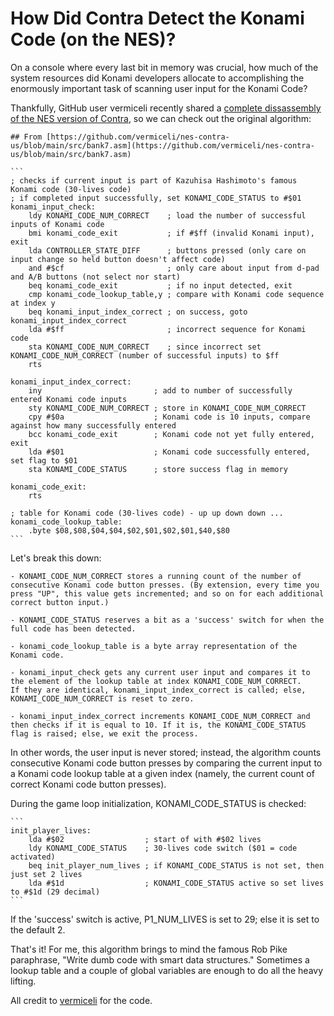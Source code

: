 # How Did Contra Detect the Konami Code (on the NES)?

On a console where every last bit in memory was crucial, how much of the system resources did Konami developers allocate to accomplishing the enormously important task of scanning user input for the Konami Code?

Thankfully, GitHub user vermiceli recently shared a [complete dissassembly of the NES version of Contra](https://github.com/vermiceli/nes-contra-us/), so we can check out the original algorithm:

    ## From [https://github.com/vermiceli/nes-contra-us/blob/main/src/bank7.asm](https://github.com/vermiceli/nes-contra-us/blob/main/src/bank7.asm)

    ```
    ; checks if current input is part of Kazuhisa Hashimoto's famous Konami code (30-lives code)
    ; if completed input successfully, set KONAMI_CODE_STATUS to #$01
    konami_input_check:
        ldy KONAMI_CODE_NUM_CORRECT    ; load the number of successful inputs of Konami code
        bmi konami_code_exit           ; if #$ff (invalid Konami input), exit
        lda CONTROLLER_STATE_DIFF      ; buttons pressed (only care on input change so held button doesn't affect code)
        and #$cf                       ; only care about input from d-pad and A/B buttons (not select nor start)
        beq konami_code_exit           ; if no input detected, exit
        cmp konami_code_lookup_table,y ; compare with Konami code sequence at index y
        beq konami_input_index_correct ; on success, goto konami_input_index_correct
        lda #$ff                       ; incorrect sequence for Konami code
        sta KONAMI_CODE_NUM_CORRECT    ; since incorrect set KONAMI_CODE_NUM_CORRECT (number of successful inputs) to $ff
        rts

    konami_input_index_correct:
        iny                         ; add to number of successfully entered Konami code inputs
        sty KONAMI_CODE_NUM_CORRECT ; store in KONAMI_CODE_NUM_CORRECT
        cpy #$0a                    ; Konami code is 10 inputs, compare against how many successfully entered
        bcc konami_code_exit        ; Konami code not yet fully entered, exit
        lda #$01                    ; Konami code successfully entered, set flag to $01
        sta KONAMI_CODE_STATUS      ; store success flag in memory

    konami_code_exit:
        rts

    ; table for Konami code (30-lives code) - up up down down ...
    konami_code_lookup_table:
        .byte $08,$08,$04,$04,$02,$01,$02,$01,$40,$80
    ```

Let's break this down:

    - KONAMI_CODE_NUM_CORRECT stores a running count of the number of consecutive Konami code button presses. (By extension, every time you press "UP", this value gets incremented; and so on for each additional correct button input.)

    - KONAMI_CODE_STATUS reserves a bit as a 'success' switch for when the full code has been detected.

    - konami_code_lookup_table is a byte array representation of the Konami code.

    - konami_input_check gets any current user input and compares it to the element of the lookup table at index KONAMI_CODE_NUM_CORRECT.
    If they are identical, konami_input_index_correct is called; else, KONAMI_CODE_NUM_CORRECT is reset to zero.

    - konami_input_index_correct increments KONAMI_CODE_NUM_CORRECT and then checks if it is equal to 10. If it is, the KONAMI_CODE_STATUS flag is raised; else, we exit the process.

In other words, the user input is never stored; instead, the algorithm counts consecutive Konami code button presses by comparing the current input to a Konami code lookup table at a given index (namely, the current count of correct Konami code button presses).

During the game loop initialization, KONAMI_CODE_STATUS is checked:

    ```
    init_player_lives:
        lda #$02                  ; start of with #$02 lives
        ldy KONAMI_CODE_STATUS    ; 30-lives code switch ($01 = code activated)
        beq init_player_num_lives ; if KONAMI_CODE_STATUS is not set, then just set 2 lives
        lda #$1d                  ; KONAMI_CODE_STATUS active so set lives to #$1d (29 decimal)
    ```

If the 'success' switch is active, P1_NUM_LIVES is set to 29; else it is set to the default 2.

That's it! For me, this algorithm brings to mind the famous Rob Pike paraphrase, "Write dumb code with smart data structures." Sometimes a lookup table and a couple of global variables are enough to do all the heavy lifting.

All credit to [vermiceli](https://github.com/vermiceli/nes-contra-us/) for the code.